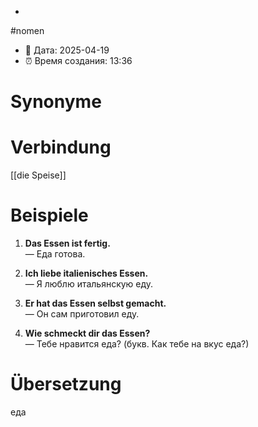 -
#nomen
- 📍 Дата: 2025-04-19
- ⏰ Время создания: 13:36
# Synonyme

# Verbindung 
[[die Speise]]
# Beispiele
1. **Das Essen ist fertig.**  
    — Еда готова.
    
2. **Ich liebe italienisches Essen.**  
    — Я люблю итальянскую еду.
    
3. **Er hat das Essen selbst gemacht.**  
    — Он сам приготовил еду.
    
4. **Wie schmeckt dir das Essen?**  
    — Тебе нравится еда? (букв. Как тебе на вкус еда?)
# Übersetzung
еда